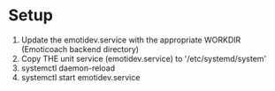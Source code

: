 # Setup
1. Update the emotidev.service with the appropriate WORKDIR (Emoticoach backend directory)
2. Copy THE unit service (emotidev.service) to '/etc/systemd/system'
3. systemctl daemon-reload
4. systemctl start emotidev.service 
